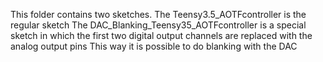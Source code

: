 This folder contains two sketches.
The Teensy3.5_AOTFcontroller is the regular sketch
The DAC_Blanking_Teensy35_AOTFcontroller is a special sketch in which the first two digital output channels are replaced with the analog output pins
This way it is possible to do blanking with the DAC
